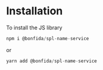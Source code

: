 # Installation

To install the JS library

```js
npm i @bonfida/spl-name-service
```

or

```js
yarn add @bonfida/spl-name-service
```
